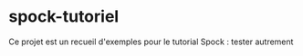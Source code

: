 spock-tutoriel
==============

Ce projet est un recueil d'exemples pour le tutorial Spock : tester autrement

